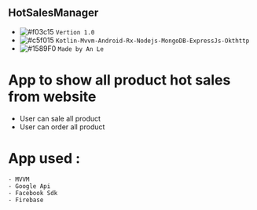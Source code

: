 ## HotSalesManager

- ![#f03c15](https://placehold.it/15/f03c15/000000?text=+) `Vertion 1.0`
- ![#c5f015](https://placehold.it/15/c5f015/000000?text=+) `Kotlin-Mvvm-Android-Rx-Nodejs-MongoDB-ExpressJs-Okthttp`
- ![#1589F0](https://placehold.it/15/1589F0/000000?text=+) `Made by An Le`

# App to show all product hot sales from website

- User can sale all product
- User can order all product

# App used : 
```
- MVVM
- Google Api
- Facebook Sdk
- Firebase

